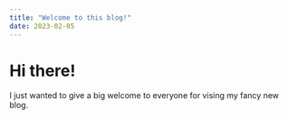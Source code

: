 ```yaml
---
title: "Welcome to this blog!"
date: 2023-02-05
---
```

# Hi there!
I just wanted to give a big welcome to everyone for vising my fancy new blog.

